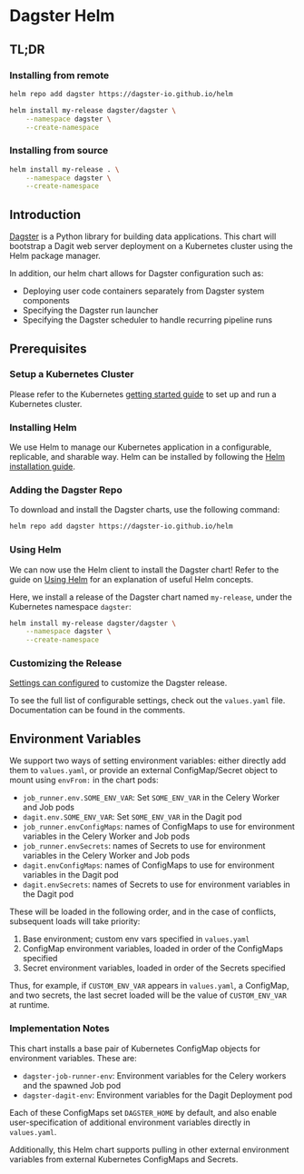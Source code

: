 # Dagster Helm

## TL;DR

### Installing from remote

```bash
helm repo add dagster https://dagster-io.github.io/helm

helm install my-release dagster/dagster \
    --namespace dagster \
    --create-namespace
```

### Installing from source

```bash
helm install my-release . \
    --namespace dagster \
    --create-namespace
```

## Introduction

[Dagster](https://github.com/dagster-io/dagster) is a Python library for building data applications. This chart will bootstrap a Dagit web server deployment on a Kubernetes cluster using the Helm package manager.

In addition, our helm chart allows for Dagster configuration such as:

- Deploying user code containers separately from Dagster system components
- Specifying the Dagster run launcher
- Specifying the Dagster scheduler to handle recurring pipeline runs

## Prerequisites

### Setup a Kubernetes Cluster

Please refer to the Kubernetes [getting started guide](https://kubernetes.io/docs/setup/) to set up and run a Kubernetes cluster.

### Installing Helm

We use Helm to manage our Kubernetes application in a configurable, replicable, and sharable way. Helm can be installed by following the [Helm installation guide](https://helm.sh/docs/intro/install/).

### Adding the Dagster Repo

To download and install the Dagster charts, use the following command:

```bash
helm repo add dagster https://dagster-io.github.io/helm
```

### Using Helm

We can now use the Helm client to install the Dagster chart! Refer to the guide on [Using Helm](https://helm.sh/docs/intro/using_helm/) for an explanation of useful Helm concepts.

Here, we install a release of the Dagster chart named `my-release`, under the Kubernetes namespace `dagster`:

```bash
helm install my-release dagster/dagster \
    --namespace dagster \
    --create-namespace
```

### Customizing the Release

[Settings can configured](https://helm.sh/docs/intro/using_helm/#customizing-the-chart-before-installing) to customize the Dagster release.

To see the full list of configurable settings, check out the `values.yaml` file. Documentation can be found in the comments.

## Environment Variables

We support two ways of setting environment variables: either directly add them to `values.yaml`, or
provide an external ConfigMap/Secret object to mount using `envFrom:` in the chart pods:

- `job_runner.env.SOME_ENV_VAR`: Set `SOME_ENV_VAR` in the Celery Worker and Job pods
- `dagit.env.SOME_ENV_VAR`: Set `SOME_ENV_VAR` in the Dagit pod
- `job_runner.envConfigMaps`: names of ConfigMaps to use for environment variables in the
  Celery Worker and Job pods
- `job_runner.envSecrets`: names of Secrets to use for environment variables in the
  Celery Worker and Job pods
- `dagit.envConfigMaps`: names of ConfigMaps to use for environment variables in the Dagit pod
- `dagit.envSecrets`: names of Secrets to use for environment variables in the Dagit pod

These will be loaded in the following order, and in the case of conflicts, subsequent loads will
take priority:

1. Base environment; custom env vars specified in `values.yaml`
2. ConfigMap environment variables, loaded in order of the ConfigMaps specified
3. Secret environment variables, loaded in order of the Secrets specified

Thus, for example, if `CUSTOM_ENV_VAR` appears in `values.yaml`, a ConfigMap, and two secrets, the
last secret loaded will be the value of `CUSTOM_ENV_VAR` at runtime.

### Implementation Notes

This chart installs a base pair of Kubernetes ConfigMap objects for environment variables. These
are:

- `dagster-job-runner-env`: Environment variables for the Celery workers and the spawned Job pod
- `dagster-dagit-env`: Environment variables for the Dagit Deployment pod

Each of these ConfigMaps set `DAGSTER_HOME` by default, and also enable user-specification of
additional environment variables directly in `values.yaml`.

Additionally, this Helm chart supports pulling in other external environment variables from external
Kubernetes ConfigMaps and Secrets.
